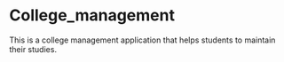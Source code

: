# College_management
This is a college management application that helps students to maintain their studies.
